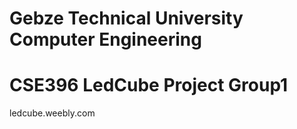 # Gebze Technical University Computer Engineering
# CSE396 LedCube Project Group1
ledcube.weebly.com

